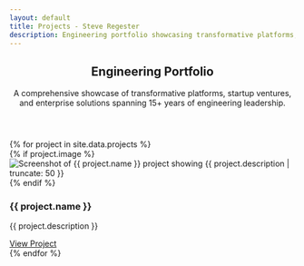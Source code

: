 ```yaml
---
layout: default
title: Projects - Steve Regester
description: Engineering portfolio showcasing transformative platforms, startup ventures, and enterprise solutions spanning 15+ years of technical leadership and innovation.
---
```


<!-- Hero Section -->
<section class="fullwidth-section hero-section">
  <div class="section-container">
    <header class="hero" role="banner">
      <h1 class="hero-name">Engineering Portfolio</h1>
      <p class="hero-subtitle">A comprehensive showcase of transformative platforms, startup ventures, and enterprise solutions spanning 15+ years of engineering leadership.</p>
    </header>
  </div>
</section>

<!-- Projects Section -->
<section class="fullwidth-section projects-section">
  <div class="section-container">
    <div class="card-grid" role="list" aria-label="Engineering projects portfolio">
      {% for project in site.data.projects %}
      <article class="card project-card" role="listitem">
        {% if project.image %}
        <div class="card-image">
          <img src="{{ project.image | relative_url }}" alt="Screenshot of {{ project.name }} project showing {{ project.description | truncate: 50 }}" loading="lazy">
        </div>
        {% endif %}
        <div class="card-content">
          <h3 class="card-title">{{ project.name }}</h3>
          <p class="card-description">{{ project.description }}</p>
          <a href="{{ project.link }}" class="card-link" target="_blank" rel="noopener noreferrer" aria-label="View {{ project.name }} project (opens in new tab)">View Project</a>
        </div>
      </article>
      {% endfor %}
    </div>
  </div>
</section>